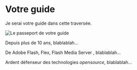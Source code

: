 # Votre guide

Je serai votre guide dans cette traversée. 

![Le passeport de votre guide](http://js.ericpriou.net/images/Passeport.jpg "Le passeport de votre guide")

Depuis plus de 10 ans, blablablah...

De Adobe Flash, Flex, Flash Media Server , blablablah...

Ardent défenseur des technologies _opensource_, blablablah...
